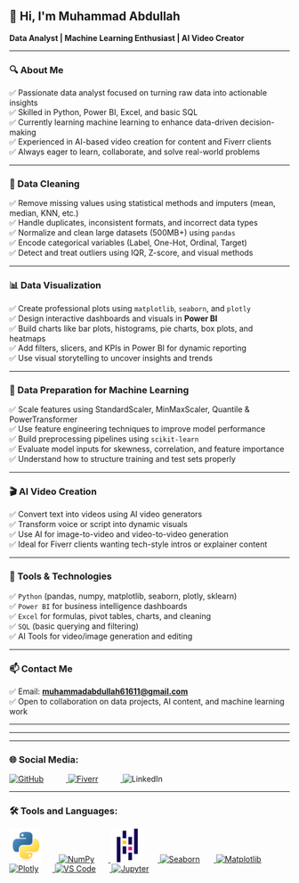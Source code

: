 ## 👋 Hi, I'm Muhammad Abdullah  
**Data Analyst | Machine Learning Enthusiast | AI Video Creator**

---

### 🔍 About Me
✅ Passionate data analyst focused on turning raw data into actionable insights  
✅ Skilled in Python, Power BI, Excel, and basic SQL  
✅ Currently learning machine learning to enhance data-driven decision-making  
✅ Experienced in AI-based video creation for content and Fiverr clients  
✅ Always eager to learn, collaborate, and solve real-world problems  

---

### 🧹 Data Cleaning
✅ Remove missing values using statistical methods and imputers (mean, median, KNN, etc.)  
✅ Handle duplicates, inconsistent formats, and incorrect data types  
✅ Normalize and clean large datasets (500MB+) using `pandas`  
✅ Encode categorical variables (Label, One-Hot, Ordinal, Target)  
✅ Detect and treat outliers using IQR, Z-score, and visual methods  

---

### 📊 Data Visualization
✅ Create professional plots using `matplotlib`, `seaborn`, and `plotly`  
✅ Design interactive dashboards and visuals in **Power BI**  
✅ Build charts like bar plots, histograms, pie charts, box plots, and heatmaps  
✅ Add filters, slicers, and KPIs in Power BI for dynamic reporting  
✅ Use visual storytelling to uncover insights and trends  

---

### 🧪 Data Preparation for Machine Learning
✅ Scale features using StandardScaler, MinMaxScaler, Quantile & PowerTransformer  
✅ Use feature engineering techniques to improve model performance  
✅ Build preprocessing pipelines using `scikit-learn`  
✅ Evaluate model inputs for skewness, correlation, and feature importance  
✅ Understand how to structure training and test sets properly  

---

### 🎬 AI Video Creation
✅ Convert text into videos using AI video generators  
✅ Transform voice or script into dynamic visuals  
✅ Use AI for image-to-video and video-to-video generation  
✅ Ideal for Fiverr clients wanting tech-style intros or explainer content  

---

### 🧰 Tools & Technologies
✅ `Python` (pandas, numpy, matplotlib, seaborn, plotly, sklearn)  
✅ `Power BI` for business intelligence dashboards  
✅ `Excel` for formulas, pivot tables, charts, and cleaning  
✅ `SQL` (basic querying and filtering)  
✅ AI Tools for video/image generation and editing  

---

### 📫 Contact Me
✅ Email: **muhammadabdullah61611@gmail.com**  
✅ Open to collaboration on data projects, AI content, and machine learning work


---

---
---

<h3 align="left">🌐 Social Media:</h3>

<p align="left">
  <!-- GitHub -->
  <a href="https://github.com/Abdullah1218-bit" target="_blank">
    <img src="https://cdn-icons-png.flaticon.com/512/25/25231.png" alt="GitHub" width="60" height="60" style="margin-right: 40px;" />
  </a>

  <!-- Fiverr -->
  <a href="https://www.fiverr.com/u_d7b7c0c16cbb/do-advanced-data-cleaning-in-excel-power-bi-or-python?context_referrer=tailored_homepage_perseus&source=recently_viewed_gigs&ref_ctx_id=ee66c127893642b2ba38f77626f7e7df&context=recommendation&pckg_id=1&pos=2&context_alg=recently_viewed&seller_online=true&imp_id=1c02d7e6-1f86-4c39-ae65-5d8c934b7064" target="_blank">
    <img src="https://cdn.worldvectorlogo.com/logos/fiverr-1.svg" alt="Fiverr" width="80" height="60" style="margin-right: 40px;" />
  </a>

  <!-- LinkedIn (no link) -->
  <img src="https://cdn-icons-png.flaticon.com/512/174/174857.png" alt="LinkedIn" width="60" height="60" />
</p>


---

<h3 align="left">🛠️ Tools and Languages:</h3>

<p align="left">
  <!-- Python -->
  <a href="https://www.python.org" target="_blank">
    <img src="https://raw.githubusercontent.com/devicons/devicon/master/icons/python/python-original.svg" alt="Python" width="60" height="60" style="margin-right: 25px;"/>
  </a>

  <!-- NumPy -->
  <a href="https://numpy.org/" target="_blank">
    <img src="https://upload.wikimedia.org/wikipedia/commons/3/31/NumPy_logo_2020.svg" alt="NumPy" width="60" height="60" style="margin-right: 25px;"/>
  </a>

  <!-- Pandas -->
  <a href="https://pandas.pydata.org/" target="_blank">
    <img src="https://raw.githubusercontent.com/devicons/devicon/master/icons/pandas/pandas-original.svg" alt="Pandas" width="60" height="60" style="margin-right: 25px;"/>
  </a>

  <!-- Seaborn -->
  <a href="https://seaborn.pydata.org" target="_blank">
    <img src="https://seaborn.pydata.org/_images/logo-mark-lightbg.svg" alt="Seaborn" width="60" height="60" style="margin-right: 25px;"/>
  </a>

  <!-- Matplotlib -->
  <a href="https://matplotlib.org" target="_blank">
    <img src="https://matplotlib.org/_static/images/logo2.svg" alt="Matplotlib" width="60" height="60" style="margin-right: 25px;"/>
  </a>

  <!-- Plotly -->
  <a href="https://plotly.com" target="_blank">
    <img src="https://www.vectorlogo.zone/logos/plotly/plotly-icon.svg" alt="Plotly" width="60" height="60" style="margin-right: 25px;"/>
  </a>

  <!-- VS Code -->
  <a href="https://code.visualstudio.com" target="_blank">
    <img src="https://cdn.worldvectorlogo.com/logos/visual-studio-code-1.svg" alt="VS Code" width="60" height="60" style="margin-right: 25px;"/>
  </a>

  <!-- Jupyter -->
  <a href="https://jupyter.org" target="_blank">
    <img src="https://upload.wikimedia.org/wikipedia/commons/3/38/Jupyter_logo.svg" alt="Jupyter" width="60" height="60"/>
  </a>
</p>
